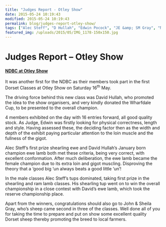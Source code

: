 ```yaml
---
title: "Judges Report - Otley Show"
date: 2015-05-24 10:19:43
modified: 2015-05-24 10:19:43
permalink: blog/judges-report-otley-show/
tags: ["Alec Steff", "D Hullah", "Edwin Pocock", "JE &amp; SM Gray", "NDBC", "Otley Show", "Report", "Wharfedale Cup"]
featured_img: /uploads/2015/05/IMG_1178-150x150.jpg
---
```


# Judges Report &#8211; Otley Show

#### <u>NDBC at Otley Show</u>

It was another first for the NDBC as their members took part in the first Dorset Classes at Otley Show on Saturday 16<sup>th</sup> May.

The driving force behind this new class was David Hullah, who promoted the idea to the show organisers, and very kindly donated the Wharfdale Cup, to be presented to the overall champion.

4 members exhibited on the day with 16 entries forward, all good quality stock. As Judge, Edwin was firstly looking for physical correctness, length and style. Having assessed these, the deciding factor then as the width and depth of the exhibit paying particular attention to the loin muscle and the fullness of the gigot.

Alec Steff’s first prize shearling ewe and David Hullah’s January born champion ewe lamb both met these criteria, being very correct, with excellent conformation. After much deliberation, the ewe lamb became the female champion due to its extra loin and gigot muscling. Disproving the theory that a ‘good big ‘un always beats a good little ‘un’!

In the male classes Alec Steff’s tups dominated, taking first prize in the shearling and ram lamb classes. His shearling tup went on to win the overall championship in a close contest with David’s ewe lamb, which took the reserve championship place.

Apart from the winners, congratulations should also go to John &amp; Sheila Gray, who’s sheep came second in three of the classes. Well done all of you for taking the time to prepare and put on show some excellent quality Dorset sheep thereby promoting the breed to local farmers.
